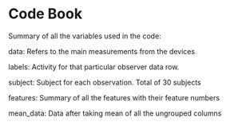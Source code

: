 # Code Book

Summary of all the variables used in the code:

data: Refers to the main measurements from the devices

labels: Activity for that particular observer data row. 

subject: Subject for each observation. Total of 30 subjects

features: Summary of all the features with their feature numbers

mean_data: Data after taking mean of all the ungrouped columns
